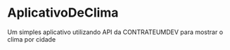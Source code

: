 # AplicativoDeClima
Um simples aplicativo utilizando API da CONTRATEUMDEV para mostrar o clima por cidade
